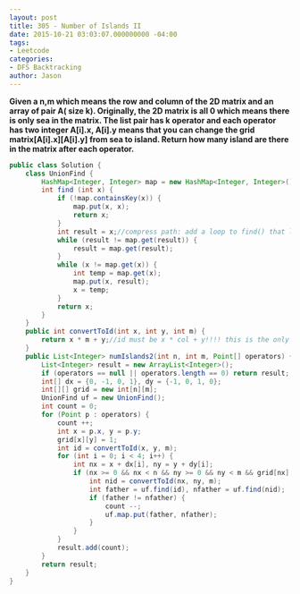 ```yaml
---
layout: post
title: 305 - Number of Islands II
date: 2015-10-21 03:03:07.000000000 -04:00
tags:
- Leetcode
categories:
- DFS Backtracking
author: Jason
---
```

**Given a n,m which means the row and column of the 2D matrix and an array of pair A( size k). Originally, the 2D matrix is all 0 which means there is only sea in the matrix. The list pair has k operator and each operator has two integer A[i].x, A[i].y means that you can change the grid matrix[A[i].x][A[i].y] from sea to island. Return how many island are there in the matrix after each operator.**


``` java
public class Solution {
    class UnionFind {
        HashMap<Integer, Integer> map = new HashMap<Integer, Integer>();
        int find (int x) {
            if (!map.containsKey(x)) {
                map.put(x, x);
                return x;
            }
            int result = x;//compress path: add a loop to find() that links every node on the path to the root.
            while (result != map.get(result)) {
                result = map.get(result);
            }
            while (x != map.get(x)) {
                int temp = map.get(x);
                map.put(x, result);
                x = temp;
            }
            return x;
        }
    }
    public int convertToId(int x, int y, int m) {
        return x * m + y;//id must be x * col + y!!!! this is the only way to make it unique!!!
    }
    public List<Integer> numIslands2(int n, int m, Point[] operators) {
        List<Integer> result = new ArrayList<Integer>();
        if (operators == null || operators.length == 0) return result;
        int[] dx = {0, -1, 0, 1}, dy = {-1, 0, 1, 0};
        int[][] grid = new int[n][m];
        UnionFind uf = new UnionFind();
        int count = 0;
        for (Point p : operators) {
            count ++;
            int x = p.x, y = p.y;
            grid[x][y] = 1;
            int id = convertToId(x, y, m);
            for (int i = 0; i < 4; i++) {
                int nx = x + dx[i], ny = y + dy[i];
                if (nx >= 0 && nx < n && ny >= 0 && ny < m && grid[nx][ny] == 1) {//dont forget this condition
                    int nid = convertToId(nx, ny, m);
                    int father = uf.find(id), nfather = uf.find(nid);
                    if (father != nfather) {
                        count --;
                        uf.map.put(father, nfather);
                    }
                }
            }
            result.add(count);
        }
        return result;
    }
}
```
